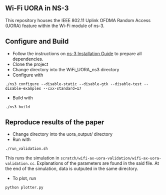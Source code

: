 ## Wi-Fi UORA in NS-3

This repository houses the IEEE 802.11 Uplink OFDMA Random Access (UORA) feature within the Wi-Fi module of ns-3.

## Configure and Build

- Follow the instructions on [ns-3 Installation Guide](https://www.nsnam.org/wiki/Installation) to prepare all dependencies.
- Clone the project
- Change directory into the WiFi_UORA_ns3 directory
- Configure with
```shell
./ns3 configure --disable-static --disable-gtk --disable-test --disable-examples --cxx-standard=17
```
- Build with
```shell
./ns3 build
```

## Reproduce results of the paper

- Change directory into the uora_output/ directory
- Run with
```shell
./run_validation.sh
```
This runs the simulation in `scratch/wifi-ax-uora-validation/wifi-ax-uora-validation.cc`. Explanations of the parameters are found in the said file.
At the end of the simulation, data is outputed in the same directory.
- To plot, run
```shell
python plotter.py
```
